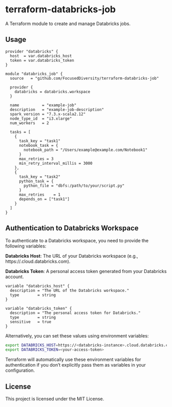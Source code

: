 # terraform-databricks-job

A Terraform module to create and manage Databricks jobs.

## Usage

```hcl
provider "databricks" {
  host  = var.databricks_host
  token = var.databricks_token
}

module "databricks_job" {
  source   = "github.com/FocusedDiversity/terraform-databricks-job"
  
  provider {
    databricks = databricks.workspace
  }

  name          = "example-job"
  description   = "example-job-description"
  spark_version = "7.3.x-scala2.12"
  node_type_id  = "i3.xlarge"
  num_workers   = 2

  tasks = [
    {
      task_key = "task1"
      notebook_task = {
        notebook_path = "/Users/example@example.com/Notebook1"
      }
      max_retries = 3
      min_retry_interval_millis = 3000
    },
    {
      task_key = "task2"
      python_task = {
        python_file = "dbfs:/path/to/your/script.py"
      }
      max_retries    = 1
      depends_on = ["task1"]
    }
  ]
}
```

## Authentication to Databricks Workspace
To authenticate to a Databricks workspace, you need to provide the following variables:

**Databricks Host**: The URL of your Databricks workspace (e.g., https://<databricks-instance>.cloud.databricks.com).

**Databricks Token**: A personal access token generated from your Databricks account.

```hcl
variable "databricks_host" {
  description = "The URL of the Databricks workspace."
  type        = string
}

variable "databricks_token" {
  description = "The personal access token for Databricks."
  type        = string
  sensitive   = true
}
```

Alternatively, you can set these values using environment variables:

```sh
export DATABRICKS_HOST=https://<databricks-instance>.cloud.databricks.com
export DATABRICKS_TOKEN=<your-access-token>
```
Terraform will automatically use these environment variables for authentication if you don’t explicitly pass them as variables in your configuration.

## License
This project is licensed under the MIT License.